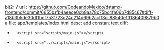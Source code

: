 bit2: √
url : https://github.com/CodeandoMexico/datamx-frontend/commit/6655bafb4aeece0cb8aa78c75bd4fa06b7d85c67#diff-a18b3b5de30df1bcf7531723d24c214d69b2acff3cd88540e1ff186409879b0a
file: app/templates/index.html
desc: add constant text
diff: 
-       <script src="scripts/main.js"></script>
+       <script src="../scripts/main.js"></script>